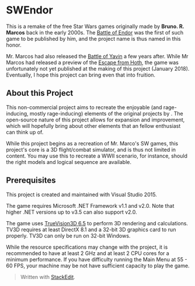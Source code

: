 
# SWEndor
This is a remake of the free Star Wars games originally made by **Bruno. R. Marcos** back in the early 2000s. The [Battle of Endor](http://www.moddb.com/games/starwars-battle-of-endor) was the first of such game to be published by him, and the project name is thus named in this honor.

Mr. Marcos had also released the [Battle of Yavin](http://www.moddb.com/games/starwars-battle-of-yavin) a few years after. While Mr Marcos had released a preview of the [Escape from Hoth](https://www.youtube.com/watch?v=u1ug51qrJwc), the game was unfortunately not yet published at the making of this project (January 2018). Eventually, I hope this project can bring even that into fruition.


## About this Project

This non-commercial project aims to recreate the enjoyable (and rage-inducing, mostly rage-inducing) elements of the original projects by . The open-source nature of this project allows for expansion and improvement, which will hopefully bring about other elements that an fellow enthusiast can think up of. 

While this project begins as a recreation of Mr. Marco's SW games, this project's core is a 3D flight/combat simulator, and is thus not limited in content. You may use this to recreate a WWII scenario, for instance, should the right models and logical sequence are available.


## Prerequisites

This project is created and maintained with Visual Studio 2015.

The game requires Microsoft .NET Framework v1.1 and v2.0. Note that higher .NET versions up to v3.5 can also support v2.0.

The game uses [TrueVision3D 6.5](http://www.truevision3d.com/) to perform 3D rendering and calculations. 
TV3D requires at least DirectX 8.1 and a 32-bit 3D graphics card to run properly.
TV3D can only be run on 32-bit Windows.

While the resource specifications may change with the project, it is recommended to have at least 2 GHz and at least 2 CPU cores for a minimum performance. If you have difficulty running the Main Menu at 55 - 60 FPS, your machine may be not have sufficient capacity to play the game.


> Written with [StackEdit](https://stackedit.io/).
